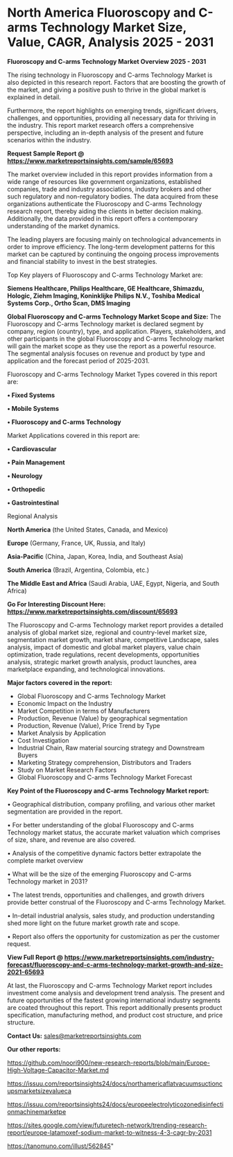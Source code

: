 # North America Fluoroscopy and C-arms Technology Market Size, Value, CAGR, Analysis 2025 - 2031

<Strong> Fluoroscopy and C-arms Technology Market Overview 2025 - 2031</strong>

The rising technology in Fluoroscopy and C-arms Technology Market is also depicted in this research report. Factors that are boosting the growth of the market, and giving a positive push to thrive in the global market is explained in detail.

Furthermore, the report highlights on emerging trends, significant drivers, challenges, and opportunities, providing all necessary data for thriving in the industry. This report market research offers a comprehensive perspective, including an in-depth analysis of the present and future scenarios within the industry.

<strong>Request Sample Report @ <a href=https://www.marketreportsinsights.com/sample/65693>https://www.marketreportsinsights.com/sample/65693</a></strong>

The market overview included in this report provides information from a wide range of resources like government organizations, established companies, trade and industry associations, industry brokers and other such regulatory and non-regulatory bodies. The data acquired from these organizations authenticate the Fluoroscopy and C-arms Technology research report, thereby aiding the clients in better decision making. Additionally, the data provided in this report offers a contemporary understanding of the market dynamics.

The leading players are focusing mainly on technological advancements in order to improve efficiency. The long-term development patterns for this market can be captured by continuing the ongoing process improvements and financial stability to invest in the best strategies.

Top Key players of Fluoroscopy and C-arms Technology Market are:

<strong>Siemens Healthcare, Philips Healthcare, GE Healthcare, Shimazdu, Hologic, Ziehm Imaging, Koninklijke Philips N.V., Toshiba Medical Systems Corp., Ortho Scan, DMS Imaging</strong>

<strong><b>Global Fluoroscopy and C-arms Technology Market Scope and Size:</b></strong>
The Fluoroscopy and C-arms Technology market is declared segment by company, region (country), type, and application. Players, stakeholders, and other participants in the global Fluoroscopy and C-arms Technology market will gain the market scope as they use the report as a powerful resource. The segmental analysis focuses on revenue and product by type and application and the forecast period of 2025-2031.

Fluoroscopy and C-arms Technology Market Types covered in this report are:

<strong>• Fixed Systems

• Mobile Systems

• Fluoroscopy and C-arms Technology</strong>

Market Applications covered in this report are:

<strong>• Cardiovascular

• Pain Management

• Neurology

• Orthopedic

• Gastrointestinal</strong> 

Regional Analysis

<strong>North America</strong> (the United States, Canada, and Mexico)

<strong>Europe</strong> (Germany, France, UK, Russia, and Italy)

<strong>Asia-Pacific</strong> (China, Japan, Korea, India, and Southeast Asia)

<strong>South America</strong> (Brazil, Argentina, Colombia, etc.)

<strong>The Middle East and Africa</strong> (Saudi Arabia, UAE, Egypt, Nigeria, and South Africa)

<strong>Go For Interesting Discount Here: <a href=https://www.marketreportsinsights.com/discount/65693>https://www.marketreportsinsights.com/discount/65693</a></strong>

The Fluoroscopy and C-arms Technology market report provides a detailed analysis of global market size, regional and country-level market size, segmentation market growth, market share, competitive Landscape, sales analysis, impact of domestic and global market players, value chain optimization, trade regulations, recent developments, opportunities analysis, strategic market growth analysis, product launches, area marketplace expanding, and technological innovations.

<strong><b>Major factors covered in the report:</b></strong>
<ul>
  <li>Global Fluoroscopy and C-arms Technology Market </li>
  <li>Economic Impact on the Industry</li>
  <li>Market Competition in terms of Manufacturers</li>
  <li>Production, Revenue (Value) by geographical segmentation</li>
  <li>Production, Revenue (Value), Price Trend by Type</li>
  <li>Market Analysis by Application</li>
  <li>Cost Investigation</li>
  <li>Industrial Chain, Raw material sourcing strategy and Downstream Buyers</li>
  <li>Marketing Strategy comprehension, Distributors and Traders</li>
  <li>Study on Market Research Factors</li>
  <li>Global Fluoroscopy and C-arms Technology Market Forecast</li>
</ul>

<strong><b>Key Point of the Fluoroscopy and C-arms Technology Market report:</b></strong>

• Geographical distribution, company profiling, and various other market segmentation are provided in the report.

• For better understanding of the global Fluoroscopy and C-arms Technology market status, the accurate market valuation which comprises of size, share, and revenue are also covered.

• Analysis of the competitive dynamic factors better extrapolate the complete market overview

• What will be the size of the emerging Fluoroscopy and C-arms Technology market in 2031?

• The latest trends, opportunities and challenges, and growth drivers provide better construal of the Fluoroscopy and C-arms Technology Market.

• In-detail industrial analysis, sales study, and production understanding shed more light on the future market growth rate and scope.

• Report also offers the opportunity for customization as per the customer request.

<strong><b>View Full Report @ <a href=https://www.marketreportsinsights.com/industry-forecast/fluoroscopy-and-c-arms-technology-market-growth-and-size-2021-65693>https://www.marketreportsinsights.com/industry-forecast/fluoroscopy-and-c-arms-technology-market-growth-and-size-2021-65693</a></b></strong>


At last, the Fluoroscopy and C-arms Technology Market report includes investment come analysis and development trend analysis. The present and future opportunities of the fastest growing international industry segments are coated throughout this report. This report additionally presents product specification, manufacturing method, and product cost structure, and price structure.

<strong>Contact Us:</strong>
sales@marketreportsinsights.com

<strong>Our other reports:</strong>

<a href=https://github.com/noori900/new-research-reports/blob/main/Europe-High-Voltage-Capacitor-Market.md>https://github.com/noori900/new-research-reports/blob/main/Europe-High-Voltage-Capacitor-Market.md</a>

<a href=https://issuu.com/reportsinsights24/docs/northamericaflatvacuumsuctioncupsmarketsizevalueca>https://issuu.com/reportsinsights24/docs/northamericaflatvacuumsuctioncupsmarketsizevalueca</a>

<a href=https://issuu.com/reportsinsights24/docs/europeelectrolyticozonedisinfectionmachinemarketpe>https://issuu.com/reportsinsights24/docs/europeelectrolyticozonedisinfectionmachinemarketpe</a>

<a href=https://sites.google.com/view/futuretech-network/trending-research-report/europe-latamoxef-sodium-market-to-witness-4-3-cagr-by-2031>https://sites.google.com/view/futuretech-network/trending-research-report/europe-latamoxef-sodium-market-to-witness-4-3-cagr-by-2031</a>

<a href=https://tanomuno.com/illust/562845>https://tanomuno.com/illust/562845</a>"
